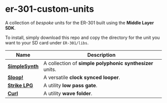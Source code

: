 # er-301-custom-units

A collection of _bespoke_ units for the ER-301 built using the **Middle Layer SDK**.

To install, simply download this repo and copy the directory for the unit you want to your SD card under `ER-301/libs`.

Name | Description
-----|------------
**[SimpleSynth](SimpleSynth/README.md)** | A collection of **simple polyphonic synthesizer** units.
**[Sloop!](Sloop/README.md)** | A versatile **clock synced looper**.
**[Strike LPG](Strike/README.md)** | A utility **low pass gate**.
**[Curl](Curl/README.md)** | A utility **wave folder**.
